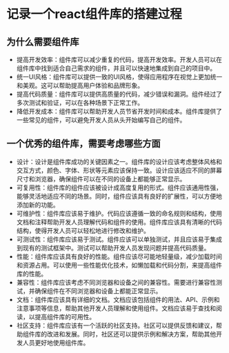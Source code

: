 # 记录一个react组件库的搭建过程

## 为什么需要组件库

- 提高开发效率：组件库可以减少重复的代码，提高开发效率。开发人员可以在组件库中找到适合自己需求的组件，并且可以快速地集成到自己的项目中。
- 统一UI风格：组件库可以提供一致的UI风格，使得应用程序在视觉上更加统一和美观。这可以帮助提高用户体验和品牌形象。
- 提高代码质量：组件库可以提供高质量的代码，减少错误和漏洞。组件经过了多次测试和验证，可以在各种场景下正常工作。
- 降低开发成本：组件库可以帮助开发人员节省开发时间和成本。组件库提供了一些常见的组件，可以避免开发人员从头开始编写自己的组件。

## 一个优秀的组件库，需要考虑哪些方面

- 设计：设计是组件库成功的关键因素之一。组件库的设计应该考虑整体风格和交互方式，颜色、字体、形状等元素应该保持一致。设计应该适应不同的屏幕尺寸和浏览器，确保组件可以在不同的设备上都能够正常显示。
- 可复用性：组件库的组件应该被设计成高度复用的形式。组件应该通用性强，能够灵活地适应不同的场景。同时，组件应该具有良好的扩展性，可以方便地添加新的功能。
- 可维护性：组件库应该易于维护。代码应该遵循一致的命名规则和结构，使用文档和注释帮助开发人员理解代码和组件的使用。组件库应该具有清晰的代码结构，使得开发人员可以轻松地进行修改和维护。
- 可测试性：组件库应该易于测试。组件应该可以单独测试，并且应该易于集成到现有的测试框架中。测试可以帮助开发人员发现问题并提高代码质量。
- 性能：组件库应该具有良好的性能。组件应该尽可能地轻量级，减少加载时间和资源占用。可以使用一些性能优化技术，如懒加载和代码分割，来提高组件库的性能。
- 兼容性：组件库应该考虑不同浏览器和设备之间的兼容性。需要进行兼容性测试，并确保组件在不同浏览器和设备上都能正常显示。
- 文档：组件库应该具有详细的文档。文档应该包括组件的用法、API、示例和注意事项等信息，帮助其他开发人员理解和使用组件。文档应该易于查找和阅读，以提高组件库的可用性。
- 社区支持：组件库应该有一个活跃的社区支持。社区可以提供反馈和建议，帮助组件库的改进和发展。同时，社区还可以提供示例和解决方案，帮助其他开发人员更好地使用组件库。
